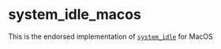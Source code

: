 # system_idle_macos

This is the endorsed implementation of [`system_idle`](https://pub.dev/packages/system_idle) for MacOS
